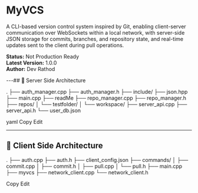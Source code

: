 # MyVCS  

A CLI-based version control system inspired by Git, enabling client-server communication over WebSockets within a local network, with server-side JSON storage for commits, branches, and repository state, and real-time updates sent to the client during pull operations.  

**Status:** Not Production Ready  
**Latest Version:** 1.0.0  
**Author:** Dev Rathod  

---## 📂 Server Side Architecture  

.
├── auth_manager.cpp
├── auth_manager.h
├── include/
├── json.hpp
├── main.cpp
├── readMe
├── repo_manager.cpp
├── repo_manager.h
├── repos/
│ └── testfolder/
│ └── workspace/
├── server_api.cpp
├── server_api.h
└── user_db.json

yaml
Copy
Edit

---

## 📂 Client Side Architecture  

.
├── auth.cpp
├── auth.h
├── client_config.json
├── commands/
│ ├── commit.cpp
│ ├── commit.h
│ ├── pull.cpp
│ └── pull.h
├── main.cpp
├── myvcs
├── network_client.cpp
└── network_client.h

Copy
Edit

